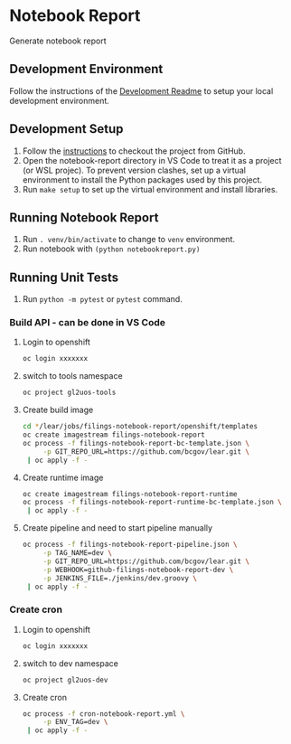 # Notebook Report

Generate notebook report

## Development Environment

Follow the instructions of the [Development Readme](https://github.com/bcgov/entity/blob/master/docs/development.md)
to setup your local development environment.

## Development Setup

1. Follow the [instructions](https://github.com/bcgov/entity/blob/master/docs/setup-forking-workflow.md) to checkout the project from GitHub.
2. Open the notebook-report directory in VS Code to treat it as a project (or WSL projec). To prevent version clashes, set up a virtual environment to install the Python packages used by this project.
3. Run `make setup` to set up the virtual environment and install libraries.

## Running Notebook Report

1. Run `. venv/bin/activate` to change to `venv` environment.
2. Run notebook with `(python notebookreport.py)`

## Running Unit Tests

1. Run `python -m pytest` or `pytest` command.

### Build API - can be done in VS Code

1. Login to openshift

   ```sh
   oc login xxxxxxx
   ```

2. switch to tools namespace

   ```sh
   oc project gl2uos-tools
   ```

3. Create build image

   ```sh
   cd */lear/jobs/filings-notebook-report/openshift/templates
   oc create imagestream filings-notebook-report
   oc process -f filings-notebook-report-bc-template.json \
        -p GIT_REPO_URL=https://github.com/bcgov/lear.git \
    | oc apply -f -
   ```

4. Create runtime image

   ```sh
   oc create imagestream filings-notebook-report-runtime
   oc process -f filings-notebook-report-runtime-bc-template.json \
    | oc apply -f -
   ```
  
5. Create pipeline and need to start pipeline manually

   ```sh
   oc process -f filings-notebook-report-pipeline.json \
        -p TAG_NAME=dev \
        -p GIT_REPO_URL=https://github.com/bcgov/lear.git \
        -p WEBHOOK=github-filings-notebook-report-dev \
        -p JENKINS_FILE=./jenkins/dev.groovy \
    | oc apply -f -
   ```

### Create cron

1. Login to openshift

   ```sh
   oc login xxxxxxx
   ```

2. switch to dev namespace

   ```sh
   oc project gl2uos-dev
   ```

3. Create cron

   ```sh      
   oc process -f cron-notebook-report.yml \
        -p ENV_TAG=dev \
    | oc apply -f -
   ```
